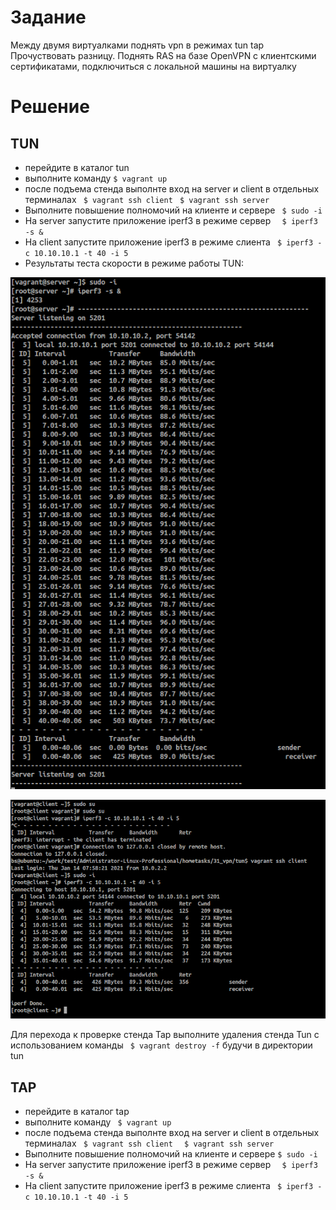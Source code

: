 # Задание

Между двумя виртуалками поднять vpn в режимах
tun
tap Прочуствовать разницу.
Поднять RAS на базе OpenVPN с клиентскими сертификатами, подключиться с локальной машины на виртуалку

# Решение
## TUN
- перейдите в каталог tun
- выполните команду ` $ vagrant up   ` 
- после подъема стенда выполнте вход на server и client в отдельных терминалах
     `  $ vagrant ssh client ` 
     `  $ vagrant ssh server ` 
- Выполните повышение полномочий на клиенте и сервере   `  $ sudo -i ` 
- На server запустите приложение iperf3 в режиме сервер  `   $ iperf3 -s & ` 
- На client запустите приложение iperf3 в режиме слиента   `  $ iperf3 -c 10.10.10.1 -t 40 -i 5  ` 
- Результаты теста скорости в режиме работы TUN:

![alt text](tun/p1.png "server tun")

![alt text](tun/p2.png "client tun")

Для перехода к проверке стенда Tap выполните удаления стенда Tun с использованием команды `  $ vagrant destroy -f `  будучи в директории tun

## TAP
- перейдите в каталог tap
- выполните команду `  $ vagrant up   ` 
- после подъема стенда выполнте вход на server и client в отдельных терминалах
     `  $ vagrant ssh client  ` 
     `  $ vagrant ssh server  ` 
- Выполните повышение полномочий на клиенте и сервере   ` $ sudo -i  ` 
- На server запустите приложение iperf3 в режиме сервер  `   $ iperf3 -s & ` 
- На client запустите приложение iperf3 в режиме слиента   `  $ iperf3 -c 10.10.10.1 -t 40 -i 5  `       







